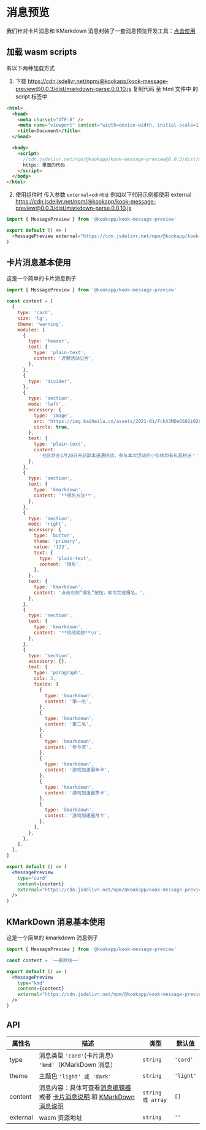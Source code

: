 # 消息预览

我们针对卡片消息和 KMarkdown 消息封装了一套消息预览开发工具：[点击使用](https://github.com/laiyuzenb/kook_message_preview)

## 加载 wasm scripts

有以下两种加载方式

1. 下载 https://cdn.jsdelivr.net/npm/@kookapp/kook-message-preview@0.0.3/dist/markdown-parse.0.0.10.js 复制代码 至 html 文件中 的 script 标签中

```html
<html>
  <head>
    <meta charset="UTF-8" />
    <meta name="viewport" content="width=device-width, initial-scale=1.0" />
    <title>Document</title>
  </head>

  <body>
    <script>
      //cdn.jsdelivr.net/npm/@kookapp/kook-message-preview@0.0.3/dist/markdown-parse.0.0.10.js
      https: 里面的代码
    </script>
  </body>
</html>
```

2. 使用组件时 传入参数 `external=cdn地址`
   例如以下代码示例都使用 external https://cdn.jsdelivr.net/npm/@kookapp/kook-message-preview@0.0.3/dist/markdown-parse.0.0.10.js

```js
import { MessagePreview } from '@kookapp/kook-message-preview'

export default () => (
  <MessagePreview external="https://cdn.jsdelivr.net/npm/@kookapp/kook-message-preview@0.0.3/dist/markdown-parse.0.0.10.js" />
)
```

## 卡片消息基本使用

这是一个简单的卡片消息例子

```jsx
import { MessagePreview } from '@kookapp/kook-message-preview'

const content = [
  {
    type: 'card',
    size: 'lg',
    theme: 'warning',
    modules: [
      {
        type: 'header',
        text: {
          type: 'plain-text',
          content: '近期活动公告',
        },
      },
      {
        type: 'divider',
      },
      {
        type: 'section',
        mode: 'left',
        accessory: {
          type: 'image',
          src: 'https://img.kaiheila.cn/assets/2021-01/FckX3MDe6S02i020.png',
          circle: true,
        },
        text: {
          type: 'plain-text',
          content:
            '社区将在1月20日开启副本速通挑战，参与本次活动的小伙伴均有礼品相送！',
        },
      },
      {
        type: 'section',
        text: {
          type: 'kmarkdown',
          content: '**报名方法**',
        },
      },
      {
        type: 'section',
        mode: 'right',
        accessory: {
          type: 'button',
          theme: 'primary',
          value: '123',
          text: {
            type: 'plain-text',
            content: '报名',
          },
        },
        text: {
          type: 'kmarkdown',
          content: '点击右侧“报名”按钮，即可完成报名。',
        },
      },
      {
        type: 'section',
        text: {
          type: 'kmarkdown',
          content: '**挑战奖励**\n',
        },
      },
      {
        type: 'section',
        accessory: {},
        text: {
          type: 'paragraph',
          cols: 3,
          fields: [
            {
              type: 'kmarkdown',
              content: '第一名',
            },
            {
              type: 'kmarkdown',
              content: '第二名',
            },
            {
              type: 'kmarkdown',
              content: '参与奖',
            },
            {
              type: 'kmarkdown',
              content: '游戏加速器年卡',
            },
            {
              type: 'kmarkdown',
              content: '游戏加速器季卡',
            },
            {
              type: 'kmarkdown',
              content: '游戏加速器月卡',
            },
          ],
        },
      },
    ],
  },
]

export default () => (
  <MessagePreview
    type="card"
    content={content}
    external="https://cdn.jsdelivr.net/npm/@kookapp/kook-message-preview@0.0.3/dist/markdown-parse.0.0.10.js"
  />
)
```

## KMarkDown 消息基本使用

这是一个简单的 kmarkdown 消息例子

```jsx
import { MessagePreview } from '@kookapp/kook-message-preview'

const content = `~~删除线~~`

export default () => (
  <MessagePreview
    type="kmd"
    content={content}
    external="https://cdn.jsdelivr.net/npm/@kookapp/kook-message-preview@0.0.3/dist/markdown-parse.0.0.10.js"
  />
)
```

## API

| 属性名   | 描述                                                                                                                                                                      | 类型              | 默认值    |
| -------- | ------------------------------------------------------------------------------------------------------------------------------------------------------------------------- | ----------------- | --------- |
| type     | 消息类型 `'card'`(卡片消息) `'kmd'`（KMarkDown 消息）                                                                                                                     | `string`          | `'card'`  |
| theme    | 主题色 `'light' 或 'dark'`                                                                                                                                                | `string`          | `'light'` |
| content  | 消息内容：具体可查看[消息编辑器](https://www.kookapp.cn/tools/message-builder.html#/card) 或者 [卡片消息说明](/card_desc) 和 [KMarkDown 消息说明](/kmd_desc) | `string 或 array` | `[]`      |
| external | wasm 资源地址                                                                                                                                                             | `string`          | `''`      |
